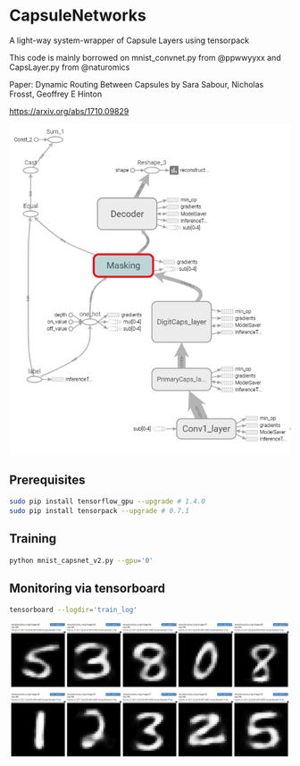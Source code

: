 # CapsuleNetworks
A light-way system-wrapper of Capsule Layers using tensorpack
 
This code is mainly borrowed on mnist_convnet.py from @ppwwyyxx and CapsLayer.py from @naturomics 
 
Paper: Dynamic Routing Between Capsules by Sara Sabour, Nicholas Frosst, Geoffrey E Hinton 

https://arxiv.org/abs/1710.09829
 
<p align="center">
  <img src="/images/Architecture.PNG">
</p>

 
 ## Prerequisites
 ```bash
 sudo pip install tensorflow_gpu --upgrade # 1.4.0
 sudo pip install tensorpack --upgrade # 0.7.1
 ```
 
 ## Training
 ```bash
 python mnist_capsnet_v2.py --gpu='0'
 ```
 
 ## Monitoring via tensorboard
 ```bash
 tensorboard --logdir='train_log'
 ```
<p align="center">
  <img src="/images/Visualization.PNG">
</p>

 
 
 
 
